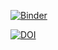


[![Binder](https://mybinder.org/badge.svg)](https://mybinder.org/v2/gh/anacost/jupyter-dashboard/master?filepath=https%3A%2F%2Fgithub.com%2Fanacost%2Fjupyter-dashboard)


[![DOI](https://zenodo.org/badge/120766234.svg)](https://zenodo.org/badge/latestdoi/120766234)
